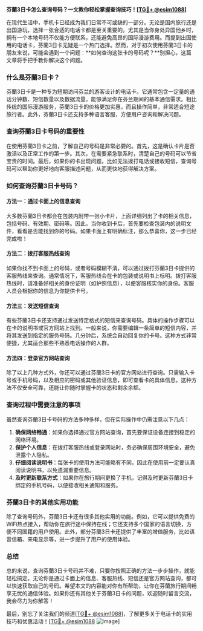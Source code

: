 **芬蘭3日卡怎么查询号码？一文教你轻松掌握查询技巧！[[TG💪+ @esim1088](https://t.me/s/esim1088)]**

在现代生活中，手机卡已经成为我们日常不可或缺的一部分。无论是国内旅行还是出国游玩，选择一张合适的电话卡都是至关重要的。尤其是当你身处异国他乡时，拥有一个本地号码不仅能方便联系，还能避免高昂的国际漫游费用。而提到出国使用的电话卡，芬蘭3日卡无疑是一个热门选择。然而，对于初次使用芬蘭3日卡的朋友来说，可能会遇到一个问题：**如何查询这张卡的号码呢？**别担心，这篇文章将手把手教你解决这个问题。

### 什么是芬蘭3日卡？

芬蘭3日卡是一种专为短期访问芬兰的游客设计的电话卡。它通常包含一定量的通话分钟数、短信数量以及数据流量，能够满足你在芬兰期间的基本通信需求。相比传统的国际漫游服务，芬蘭3日卡的价格更加实惠，而且操作简单，非常适合短途旅行者。此外，芬蘭3日卡还支持多种语言客服，方便用户咨询和解决问题。

### 查询芬蘭3日卡号码的重要性

在使用芬蘭3日卡之前，了解自己的号码是非常必要的。首先，这是确认卡片是否激活以及正常工作的第一步。其次，在需要紧急联系时，清楚自己的号码可以节省宝贵的时间。最后，如果你的卡出现问题，比如无法拨打电话或接收短信，查询号码可以帮助你更好地向客服描述问题，从而更快地获得解决方案。

### 如何查询芬蘭3日卡号码？

#### 方法一：通过卡面上的信息查询

大多数芬蘭3日卡都会在包装内附带一张小卡片，上面详细列出了卡的相关信息，包括号码、有效期、密码等。因此，当你收到卡后，首先要检查包装内的说明文件，看看是否能找到你的号码。如果卡面上有明确标注，那么恭喜你，这一步已经完成啦！

#### 方法二：拨打客服热线查询

如果你找不到卡面上的号码，或者号码模糊不清，可以通过拨打芬蘭3日卡提供的客服热线来查询。通常情况下，客服热线会在卡的包装或说明书上标明。拨打客服热线时，请准备好相关的身份证明（如护照信息），以便客服核实你的身份。客服人员会根据你的信息为你提供卡号。

#### 方法三：发送短信查询

有些芬蘭3日卡还支持通过发送特定格式的短信来查询号码。具体的操作步骤可以在卡的说明书或官方网站上找到。一般来说，你需要编辑一条简单的短信内容，并将其发送到指定的服务号码。几分钟后，系统会自动回复你的卡号。这种方式非常便捷，尤其适合那些不熟悉电话操作的人群。

#### 方法四：登录官方网站查询

除了以上几种方式外，你还可以通过芬蘭3日卡的官方网站进行查询。只需输入卡号或手机号码，以及相应的密码或其他验证信息，即可查看卡的具体信息。这种方法不仅安全可靠，还能让你随时掌握卡的状态和剩余余额。

### 查询过程中需要注意的事项

虽然查询芬蘭3日卡号码的方法多种多样，但在实际操作中仍需注意以下几点：

1. **确保网络畅通**：如果你选择通过官方网站查询，首先要保证设备连接到稳定的网络环境。
2. **保护个人信息**：在拨打客服热线或登录网站时，务必确保周围环境安全，避免泄露个人隐私。
3. **仔细阅读说明书**：每张卡的使用方法可能略有不同，因此在使用前一定要认真阅读说明书，以免遗漏重要信息。
4. **及时更新联系方式**：如果你在旅行期间更换了手机，记得及时更新芬蘭3日卡绑定的手机号码，以便接收相关通知和服务。

### 芬蘭3日卡的其他实用功能

除了查询号码外，芬蘭3日卡还有很多其他实用的功能。例如，它可以提供免费的WiFi热点接入，帮助你在旅行途中保持在线；它还支持多个国家的语言切换，方便不同国籍的用户使用。此外，部分芬蘭3日卡还提供了丰富的增值服务，比如语音信箱、来电显示等，进一步提升了用户的使用体验。

### 总结

总的来说，查询芬蘭3日卡号码并不难，只要你按照正确的方法一步步操作，就能轻松搞定。无论你是通过卡面上的信息、客服热线、短信还是官方网站查询，都可以快速获取自己的号码。希望本文的内容能对你有所帮助，让你在芬蘭旅行期间畅享无忧的通信体验。如果你还有其他关于芬蘭3日卡的问题，欢迎随时留言交流，我会尽力为你解答！

最后，别忘了关注我们的频道[[TG💪+ @esim1088](https://t.me/s/esim1088)]，了解更多关于电话卡的实用技巧和优惠活动！[[TG💪+ @esim1088](https://t.me/s/esim1088) ![Image](https://i.postimg.cc/4NQfJmqS/Snipaste-2025-05-13-00-14-12.png)]
